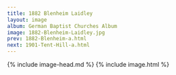 ```yaml
---
title: 1882 Blenheim Laidley
layout: image
album: German Baptist Churches Album
image: 1882-Blenheim-Laidley.jpg
prev: 1882-Blenheim-a.html
next: 1901-Tent-Hill-a.html
---
```

{% include image-head.md %}
{% include image.html %}